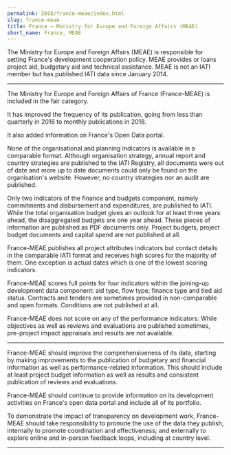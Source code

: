 ```yaml
---
permalink: 2018/france-meae/index.html
slug: france-meae
title: France – Ministry for Europe and Foreign Affairs (MEAE)
short_name: France, MEAE
---
```


The Ministry for Europe and Foreign Affairs (MEAE) is responsible for setting France's development cooperation policy. MEAE provides or loans project aid, budgetary aid and technical assistance. MEAE is not an IATI member but has published IATI data since January 2014. 

---

The Ministry for Europe and Foreign Affairs of France (France-MEAE) is included in the fair category. 

It has improved the frequency of its publication, going from less than quarterly in 2016 to monthly publications in 2018. 

It also added information on France's Open Data portal. 

None of the organisational and planning indicators is available in a comparable format. Although organisation strategy, annual report and country strategies are published to the IATI Registry, all documents were out of date and more up to date documents could only be found on the organisation's website. However, no country strategies nor an audit are published.

Only two indicators of the finance and budgets component, namely commitments and disbursement and expenditures, are published to IATI. While the total organisation budget gives an outlook for at least three years ahead, the disaggregated budgets are one year ahead. These pieces of information are published as PDF documents only. Project budgets, project budget documents and capital spend are not published at all.

France-MEAE publishes all project attributes indicators but contact details in the comparable IATI format and receives high scores for the majority of them. One exception is actual dates which is one of the lowest scoring indicators. 

France-MEAE scores full points for four indicators within the joining-up development data component: aid type, flow type, finance type and tied aid status. Contracts and tenders are sometimes provided in non-comparable and open formats. Conditions are not published at all. 

France-MEAE does not score on any of the performance indicators. While objectives as well as reviews and evaluations are published sometimes, pre-project impact appraisals and results are not available. 


---

France-MEAE should improve the comprehensiveness of its data, starting by making improvements to the publication of budgetary and financial information as well as performance-related information. 
This should include at least project budget information as well as results and consistent publication of reviews and evaluations. 

France-MEAE should continue to provide information on its development activities on France's open data portal and include all of its portfolio.

To demonstrate the impact of transparency on development work, France-MEAE should take responsibility to promote the use of the data they publish, internally to promote coordination and effectiveness; and externally to explore online and in-person feedback loops, including at country level. 




---
